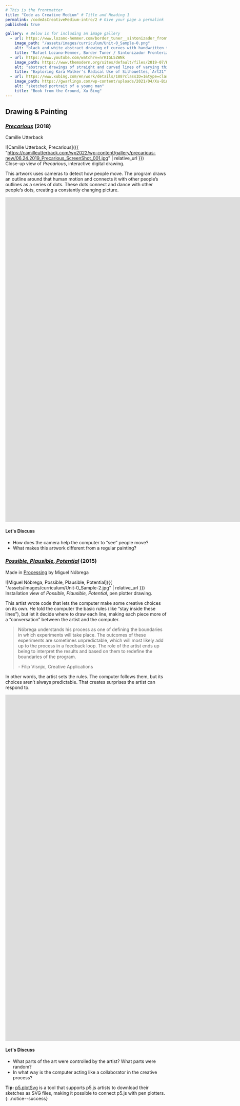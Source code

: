 ```yaml
---
# This is the frontmatter
title: "Code as Creative Medium" # Title and Heading 1
permalink: /codeAsCreativeMedium-intro/2 # Give your page a permalink
published: true

gallery: # Below is for including an image gallery
  - url: https://www.lozano-hemmer.com/border_tuner__sintonizador_fronterizo.php
    image_path: "/assets/images/curriculum/Unit-0_Sample-0.png"
    alt: "black and white abstract drawing of curves with handwritten text: too much future "
    title: "Rafael Lozano-Hemmer, Border Tuner / Sintonizador Fronterizo, Relational Architecture 23, 2019."
  - url: https://www.youtube.com/watch?v=nrKIGL5ZWNk
    image_path: https://www.themodern.org/sites/default/files/2019-07/Walker_Slavery%21-Slavery%21_1.jpg
    alt: "abstract drawings of straight and curved lines of varying thickness"
    title: "Exploring Kara Walker’s Radical Use of Silhouettes, Art21"
  - url: https://www.xubing.com/en/work/details/188?classID=1&type=class#188
    image_path: https://gwarlingo.com/wp-content/uploads/2021/04/Xu-Bing-06-1.jpg
    alt: "sketched portrait of a young man"
    title: "Book from the Ground, Xu Bing"
---
```


## Drawing & Painting

### [_Precarious_](https://camilleutterback.com/projects/precarious/) (2018)

Camille Utterback

![Camille Utterback, Precarious]({{ "https://camilleutterback.com/wp2022/wp-content/gallery/precarious-new/06.24.2019_Precarious_ScreenShot_001.jpg" | relative_url }})  
Close-up view of _Precarious_, interactive digital drawing.

This artwork uses cameras to detect how people move. The program draws an outline around that human motion and connects it with other people’s outlines as a series of dots. These dots connect and dance with other people’s dots, creating a constantly changing picture.

<iframe src="https://player.vimeo.com/video/344447606?badge=0&amp;autopause=0&amp;player_id=0&amp;app_id=58479" width="1920" height="1013" frameborder="0" allow="autoplay; fullscreen; picture-in-picture; clipboard-write; encrypted-media" title="Precarious, 2018"></iframe>

#### Let's Discuss

- How does the camera help the computer to “see” people move?
- What makes this artwork different from a regular painting?

### [_Possible, Plausible, Potential_](https://www.creativeapplications.net/project/possible-plausible-potential-drawings-of-architecture-generated-by-code/) (2015)

Made in [Processing](https://processing.org/) by Miguel Nóbrega

![Miguel Nóbrega, Possible, Plausible, Potential]({{ "/assets/images/curriculum/Unit-0_Sample-2.jpg" | relative_url }})  
Installation view of _Possible, Plausible, Potential_, pen plotter drawing.

This artist wrote code that lets the computer make some creative choices on its own. He told the computer the basic rules (like “stay inside these lines”), but let it decide where to draw each line, making each piece more of a “conversation” between the artist and the computer.

> Nóbrega understands his process as one of defining the boundaries in which experiments will take place. The outcomes of these experiments are sometimes unpredictable, which will most likely add up to the process in a feedback loop. The role of the artist ends up being to interpret the results and based on them to redefine the boundaries of the program.
>
> \- Filip Visnjic, Creative Applications

In other words, the artist sets the rules. The computer follows them, but its choices aren’t always predictable. That creates surprises the artist can respond to.

<iframe src="https://player.vimeo.com/video/143076578?badge=0&amp;autopause=0&amp;player_id=0&amp;app_id=58479" width="1920" height="1080" frameborder="0" allow="autoplay; fullscreen; picture-in-picture; clipboard-write; encrypted-media" title="Superficie – Possible, plausible, potential"></iframe>

#### Let's Discuss

- What parts of the art were controlled by the artist? What parts were random?
- In what way is the computer acting like a collaborator in the creative process?

**Tip:** [p5.plotSvg](https://github.com/golanlevin/p5.plotSvg) is a tool that supports p5.js artists to download their sketches as SVG files, making it possible to connect p5.js with pen plotters.
{: .notice--success}
